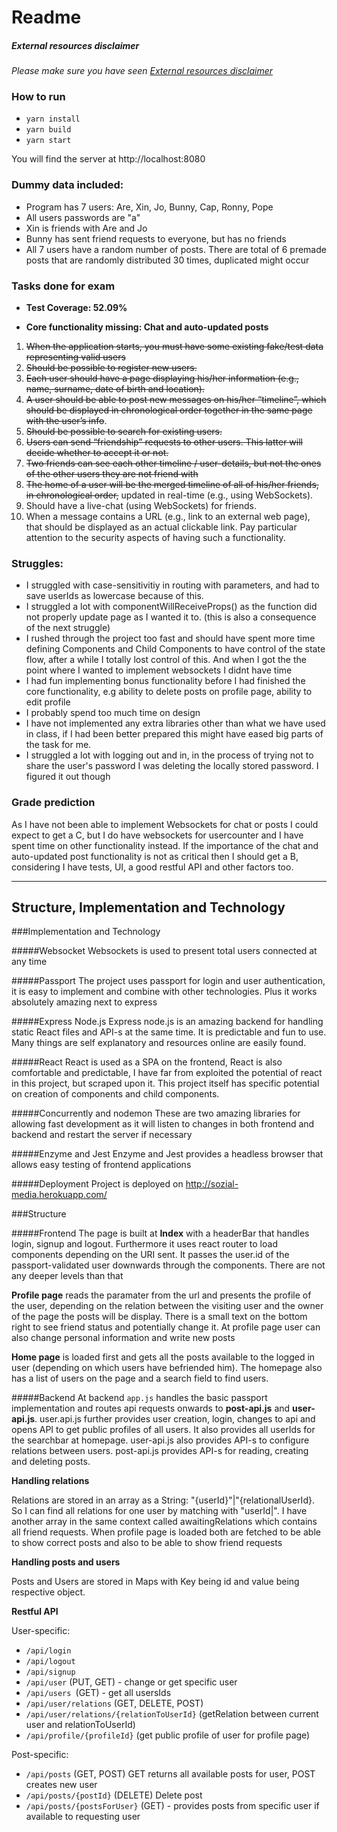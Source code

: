 # Readme

##### External resources disclaimer
_Please make sure you have seen [External resources disclaimer](doc/IMPORTANT_DISCLAIMER_EXTERNAL_RESOURCES.md)_

### How to run

* `yarn install`
* `yarn build`
* `yarn start`

You will find the server at http://localhost:8080

### Dummy data included:
- Program has 7 users: Are, Xin, Jo, Bunny, Cap, Ronny, Pope
- All users passwords are "a"
- Xin is friends with Are and Jo
- Bunny has sent friend requests to everyone, but has no friends
- All 7 users have a random number of posts. There are total of 6 premade posts that are randomly distributed 30 times, duplicated might occur


### Tasks done for exam
- **Test Coverage: 52.09%**

- **Core functionality missing: Chat and auto-updated posts**

1. ~~When the application starts, you must have some existing fake/test data representing valid users~~
2. ~~Should be possible to register new users.~~
3. ~~Each user should have a page displaying his/her information (e.g., name, surname, date of birth and location).~~
4. ~~A user should be able to post new messages on his/her “timeline”, which should be displayed in chronological order together in the same page with the user’s info~~.
5. ~~Should be possible to search for existing users.~~ 
6. ~~Users can send “friendship” requests to other users. This latter will decide whether to accept it or not.~~ 
7. ~~Two friends can see each other timeline / user-details, but not the ones of the other users they are not friend with~~
8. ~~The home of a user will be the merged timeline of all of his/her friends, in chronological order,~~ updated in real-time (e.g., using WebSockets).
9. Should have a live-chat (using WebSockets) for friends.  
10. When a message contains a URL (e.g., link to an external web page), that should be displayed as an actual clickable link. Pay particular attention to the security aspects of having such a functionality. 

### Struggles:
- I struggled with case-sensitivitiy in routing with parameters, and had to save userIds as lowercase because of this.
- I struggled a lot with componentWillReceiveProps() as the function did not properly update page as I wanted it to. (this is also a consequence of the next struggle)
- I rushed through the project too fast and should have spent more time defining Components and Child Components to have control of the state flow, after a while I totally lost control of this. And when I got the the point where I wanted to implement websockets I didnt have time
- I had fun implementing bonus functionality before I had finished the core functionality, e.g ability to delete posts on profile page, ability to edit profile
- I probably spend too much time on design
- I have not implemented any extra libraries other than what we have used in class, if I had been better prepared this might have eased big parts of the task for me.
- I struggled a lot with logging out and in, in the process of trying not to share the user's password I was deleting the locally stored password. I figured it out though

### Grade prediction
As I have not been able to implement Websockets for chat or posts I could expect to get a C, but I do have websockets for usercounter and I have spent time on other functionality instead. 
If the importance of the chat and auto-updated post functionality is not as critical then I should get a B, considering I have tests, UI, a good restful API and other factors too.

---

## Structure, Implementation and Technology

###Implementation and Technology

#####Websocket
Websockets is used to present total users connected at any time

#####Passport
The project uses passport for login and user authentication, it is easy to implement and combine with other technologies. Plus it works absolutely amazing next to express

#####Express Node.js
Express node.js is an amazing backend for handling static React files and API-s at the same time. It is predictable and fun to use. Many things are self explanatory and resources online are easily found.

#####React
React is used as a SPA on the frontend, React is also comfortable and predictable, I have far from exploited the potential of react in this project, but scraped upon it. This project itself has specific potential on creation of components and child components.

#####Concurrently and nodemon
These are two amazing libraries for allowing fast development as it will listen to changes in both frontend and backend and restart the server if necessary

#####Enzyme and Jest
Enzyme and Jest provides a headless browser that allows easy testing of frontend applications

#####Deployment
Project is deployed on http://sozial-media.herokuapp.com/

###Structure

#####Frontend
The page is built at **Index** with a headerBar that handles login, signup and logout. Furthermore it uses react router to load components depending on the URI sent.
It passes the user.id of the passport-validated user downwards through the components. There are not any deeper levels than that

**Profile page** reads the paramater from the url and presents the profile of the user, depending on the relation between the visiting
user and the owner of the page the posts will be display. There is a small text on the bottom right to see friend status and potentially change it. At profile page user can also
change personal information and write new posts

**Home page** is loaded first and gets all the posts available to the logged in user (depending on which users have befriended him). The homepage
also has a list of users on the page and a search field to find users. 

#####Backend
At backend `app.js` handles the basic passport implementation and routes api requests onwards to **post-api.js** and **user-api.js**.
user.api.js further provides user creation, login, changes to api and opens API to get public profiles of all users. It also provides all userIds
for the searchbar at homepage. user-api.js also provides API-s to configure relations between users. post-api.js provides API-s for reading, creating and deleting posts.

**Handling relations**

Relations are stored in an array as a String: "{userId}"|"{relationalUserId}. So I can find all relations for one user by matching with "userId|". I have another array in the
same context called awaitingRelations which contains all friend requests. When profile page is loaded both are fetched to be able to show correct posts and
also to be able to show friend requests

**Handling posts and users**

Posts and Users are stored in Maps with Key being id and value being respective object.

**Restful API**

User-specific:
- `/api/login`
- `/api/logout`
- `/api/signup`
- `/api/user` (PUT, GET) - change or get specific user
- `/api/users `(GET) - get all usersIds
- `/api/user/relations` (GET, DELETE, POST)
- `/api/user/relations/{relationToUserId}` (getRelation between current user and relationToUserId)
- `/api/profile/{profileId}` (get public profile of user for profile page)

Post-specific:
- `/api/posts` (GET, POST) GET returns all available posts for user, POST creates new user
- `/api/posts/{postId}` (DELETE) Delete post
- `/api/posts/{postsForUser}` (GET) - provides posts from specific user if available to requesting user
